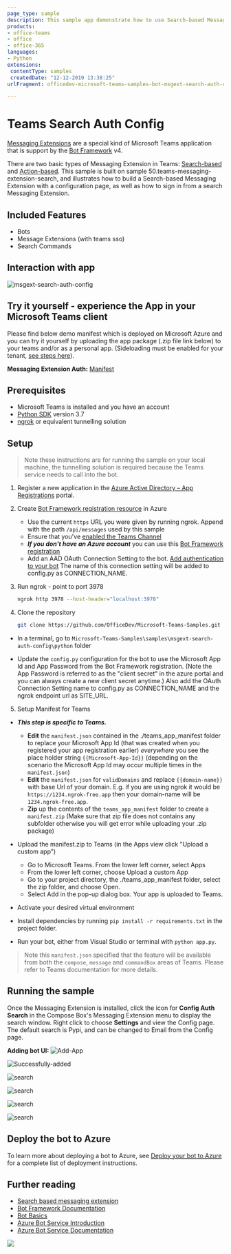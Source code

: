 ```yaml
---
page_type: sample
description: This sample app demonstrate how to use Search-based Messaging Extension with a configuration page.
products:
- office-teams
- office
- office-365
languages:
- Python
extensions:
 contentType: samples
 createdDate: "12-12-2019 13:38:25"
urlFragment: officedev-microsoft-teams-samples-bot-msgext-search-auth-config-python

---
```


# Teams Search Auth Config

[Messaging Extensions](https://docs.microsoft.com/microsoftteams/platform/messaging-extensions/what-are-messaging-extensions) are a special kind of Microsoft Teams application that is support by the [Bot Framework](https://dev.botframework.com) v4.

There are two basic types of Messaging Extension in Teams: [Search-based](https://docs.microsoft.com/microsoftteams/platform/messaging-extensions/how-to/search-commands/define-search-command) and [Action-based](https://docs.microsoft.com/microsoftteams/platform/messaging-extensions/how-to/action-commands/define-action-command). This sample is built on sample 50.teams-messaging-extension-search, and illustrates how to build a Search-based Messaging Extension with a configuration page, as well as how to sign in from a search Messaging Extension.

## Included Features
* Bots
* Message Extensions (with teams sso)
* Search Commands

## Interaction with app
![msgext-search-auth-config ](Images/msgext-auth-config-gif.gif)

## Try it yourself - experience the App in your Microsoft Teams client
Please find below demo manifest which is deployed on Microsoft Azure and you can try it yourself by uploading the app package (.zip file link below) to your teams and/or as a personal app. (Sideloading must be enabled for your tenant, [see steps here](https://docs.microsoft.com/microsoftteams/platform/concepts/build-and-test/prepare-your-o365-tenant#enable-custom-teams-apps-and-turn-on-custom-app-uploading)).

**Messaging Extension Auth:** [Manifest](/samples/msgext-search-auth-config/csharp/demo-manifest/msgext-search-auth-config.zip)

## Prerequisites

- Microsoft Teams is installed and you have an account
- [Python SDK](https://www.python.org/downloads/) version 3.7
- [ngrok](https://ngrok.com/download) or equivalent tunnelling solution

## Setup

> Note these instructions are for running the sample on your local machine, the tunnelling solution is required because
the Teams service needs to call into the bot.

1. Register a new application in the [Azure Active Directory – App Registrations](https://go.microsoft.com/fwlink/?linkid=2083908) portal.

2. Create [Bot Framework registration resource](https://docs.microsoft.com/azure/bot-service/bot-service-quickstart-registration) in Azure
    - Use the current `https` URL you were given by running ngrok. Append with the path `/api/messages` used by this sample
    - Ensure that you've [enabled the Teams Channel](https://docs.microsoft.com/azure/bot-service/channel-connect-teams?view=azure-bot-service-4.0)
    - __*If you don't have an Azure account*__ you can use this [Bot Framework registration](https://docs.microsoft.com/microsoftteams/platform/bots/how-to/create-a-bot-for-teams#register-your-web-service-with-the-bot-framework)
    - Add an AAD OAuth Connection Setting to the bot. [Add authentication to your bot](https://docs.microsoft.com/azure/bot-service/bot-builder-authentication)  The name of this connection setting will be added to config.py as CONNECTION_NAME.
    
3. Run ngrok - point to port 3978

    ```bash
    ngrok http 3978 --host-header="localhost:3978"
    ```
    
4. Clone the repository

    ```bash
    git clone https://github.com/OfficeDev/Microsoft-Teams-Samples.git
    ```
  - In a terminal, go to `Microsoft-Teams-Samples\samples\msgext-search-auth-config\python` folder

  - Update the `config.py` configuration for the bot to use the Microsoft App Id and App Password from the Bot Framework registration. (Note the App Password is referred to as the "client secret" in the azure portal and you can always create a new client secret anytime.)  Also add the OAuth Connection Setting name to config.py as CONNECTION_NAME and the ngrok endpoint url as SITE_URL.

5. Setup Manifest for Teams
- __*This step is specific to Teams.*__
    - **Edit** the `manifest.json` contained in the ./teams_app_manifest folder to replace your Microsoft App Id (that was created when you registered your app registration earlier) *everywhere* you see the place holder string `{{Microsoft-App-Id}}` (depending on the scenario the Microsoft App Id may occur multiple times in the `manifest.json`)
    - **Edit** the `manifest.json` for `validDomains` and replace `{{domain-name}}` with base Url of your domain. E.g. if you are using ngrok it would be `https://1234.ngrok-free.app` then your domain-name will be `1234.ngrok-free.app`.
    - **Zip** up the contents of the `teams_app_manifest` folder to create a `manifest.zip` (Make sure that zip file does not contains any subfolder otherwise you will get error while uploading your .zip package)

- Upload the manifest.zip to Teams (in the Apps view click "Upload a custom app")
   - Go to Microsoft Teams. From the lower left corner, select Apps
   - From the lower left corner, choose Upload a custom App
   - Go to your project directory, the ./teams_app_manifest folder, select the zip folder, and choose Open.
   - Select Add in the pop-up dialog box. Your app is uploaded to Teams.


- Activate your desired virtual environment
- Install dependencies by running ```pip install -r requirements.txt``` in the project folder.
 - Run your bot, either from Visual Studio or terminal with `python app.py`.

> Note this `manifest.json` specified that the feature will be available from both the `compose`, `message` and `commandBox` areas of Teams. Please refer to Teams documentation for more details.

## Running the sample

Once the Messaging Extension is installed, click the icon for **Config Auth Search** in the Compose Box's Messaging Extension menu to display the search window.  Right click to choose **Settings** and view the Config page.  The default search is Pypi, and can be changed to Email from the Config page.

**Adding bot UI:**
![Add-App ](Images/1-add_app.png)

![Successfully-added ](Images/2.added_Successfully.PNG)

![search ](Images/3.search.PNG)

![search ](Images/4.search.PNG)

![search ](Images/5.search.PNG)

![search ](Images/6.search.PNG)


## Deploy the bot to Azure

To learn more about deploying a bot to Azure, see [Deploy your bot to Azure](https://aka.ms/azuredeployment) for a complete list of deployment instructions.

## Further reading

- [Search based messaging extension](https://learn.microsoft.com/microsoftteams/platform/messaging-extensions/how-to/search-commands/define-search-command)
- [Bot Framework Documentation](https://docs.botframework.com)
- [Bot Basics](https://docs.microsoft.com/azure/bot-service/bot-builder-basics?view=azure-bot-service-4.0)
- [Azure Bot Service Introduction](https://docs.microsoft.com/azure/bot-service/bot-service-overview-introduction?view=azure-bot-service-4.0)
- [Azure Bot Service Documentation](https://docs.microsoft.com/azure/bot-service/?view=azure-bot-service-4.0)


<img src="https://pnptelemetry.azurewebsites.net/microsoft-teams-samples/samples/msgext-search-auth-config-python" />